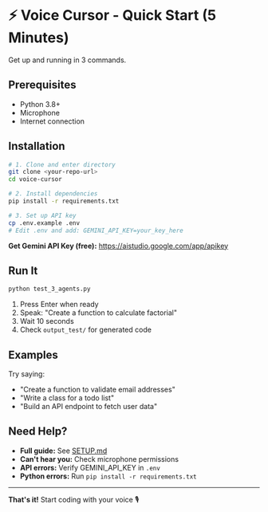 # ⚡ Voice Cursor - Quick Start (5 Minutes)

Get up and running in 3 commands.

## Prerequisites
- Python 3.8+
- Microphone
- Internet connection

## Installation

```bash
# 1. Clone and enter directory
git clone <your-repo-url>
cd voice-cursor

# 2. Install dependencies
pip install -r requirements.txt

# 3. Set up API key
cp .env.example .env
# Edit .env and add: GEMINI_API_KEY=your_key_here
```

**Get Gemini API Key (free):** https://aistudio.google.com/app/apikey

## Run It

```bash
python test_3_agents.py
```

1. Press Enter when ready
2. Speak: "Create a function to calculate factorial"
3. Wait 10 seconds
4. Check `output_test/` for generated code

## Examples

Try saying:
- "Create a function to validate email addresses"
- "Write a class for a todo list"
- "Build an API endpoint to fetch user data"

## Need Help?

- **Full guide:** See [SETUP.md](SETUP.md)
- **Can't hear you:** Check microphone permissions
- **API errors:** Verify GEMINI_API_KEY in `.env`
- **Python errors:** Run `pip install -r requirements.txt`

---

**That's it!** Start coding with your voice 🎙️